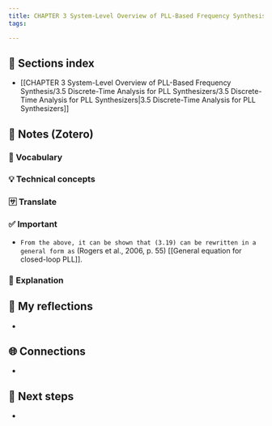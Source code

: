 ```yaml
---
title: CHAPTER 3 System-Level Overview of PLL-Based Frequency Synthesis
tags:

---
```


## 📂 Sections index
- [[CHAPTER 3 System-Level Overview of PLL-Based Frequency Synthesis/3.5 Discrete-Time Analysis for PLL Synthesizers/3.5 Discrete-Time Analysis for PLL Synthesizers|3.5 Discrete-Time Analysis for PLL Synthesizers]]

## 🔗 Notes (Zotero)
### 📌 Vocabulary


### 💡 Technical concepts


### 🈂️ Translate


### ✅️ Important
- `From the above, it can be shown that (3.19) can be rewritten in a general form as` (Rogers et al., 2006, p. 55)
	[[General equation for closed-loop PLL]].

### ️🔶 Explanation


## 📝 My reflections
- 

## 🌐 Connections
- 

## 🧭 Next steps
- 


